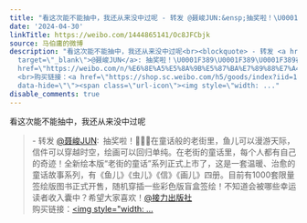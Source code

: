 ```yaml
---
title: "看这次能不能抽中，我还从来没中过呢 - 转发 @聂峻JUN:&ensp;抽奖啦！\U0001F389\U0001F389\U0001F389在童话般的老街里，鱼儿可以漫游天际，信件可以穿越时空，绘画可以回归单纯。..."
date: '2024-04-30'
linkTitle: https://weibo.com/1444865141/Oc8JFCbjk
source: 马伯庸的微博
description: "看这次能不能抽中，我还从来没中过呢<br><blockquote> - 转发 <a href=\"https://weibo.com/1211431664\"
  target=\"_blank\">@聂峻JUN</a>: 抽奖啦！\U0001F389\U0001F389\U0001F389在童话般的老街里，鱼儿可以漫游天际，信件可以穿越时空，绘画可以回归单纯。在老街的童话里，每个人都有自己的奇迹！全新绘本版“老街的童话”系列正式上市了，这是一套温暖、治愈的童话故事系列，有《鱼儿》《虫儿》《信》《画儿》四册。目前有1000套限量签绘版图书正式开售，随机穿插一些彩色版盲盒签绘！不知道会被哪些幸运读者收入囊中？希望大家喜欢！<a
  href=\"https://weibo.com/n/%E6%8E%A5%E5%8A%9B%E5%87%BA%E7%89%88%E7%A4%BE\">@接力出版社</a>
  <br>购买链接：<a href=\"https://shop.sc.weibo.com/h5/goods/index?iid=110021134635140003906389\"
  data-hide=\"\"><span class=\"url-icon\"><img style=\"width: ..."
disable_comments: true
---
```

看这次能不能抽中，我还从来没中过呢<br><blockquote> - 转发 <a href="https://weibo.com/1211431664" target="_blank">@聂峻JUN</a>: 抽奖啦！🎉🎉🎉在童话般的老街里，鱼儿可以漫游天际，信件可以穿越时空，绘画可以回归单纯。在老街的童话里，每个人都有自己的奇迹！全新绘本版“老街的童话”系列正式上市了，这是一套温暖、治愈的童话故事系列，有《鱼儿》《虫儿》《信》《画儿》四册。目前有1000套限量签绘版图书正式开售，随机穿插一些彩色版盲盒签绘！不知道会被哪些幸运读者收入囊中？希望大家喜欢！<a href="https://weibo.com/n/%E6%8E%A5%E5%8A%9B%E5%87%BA%E7%89%88%E7%A4%BE">@接力出版社</a> <br>购买链接：<a href="https://shop.sc.weibo.com/h5/goods/index?iid=110021134635140003906389" data-hide=""><span class="url-icon"><img style="width: ...